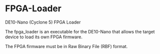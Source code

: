 # FPGA-Loader
DE10-Nano (Cyclone 5) FPGA Loader

The fpga_loader is an executable for the DE10-Nano that allows the target
device to load its own FPGA firmware.

The FPGA firmware must be in Raw Binary File (RBF) format.